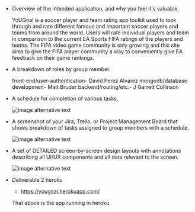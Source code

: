 - Overview of the intended application, and why you feel it's valuable.

    YoUGoal is a soccer player and team rating app toolkit used to look through and rate different famous and important soccer players and teams from around the world. Users will rate individual players and team in comparison to the current EA Sports FIFA ratings of the players and teams.  The FIFA video game community is only growing and this site aims to give the FIFA player community a way to conveniently give EA feedback on their game rankings.

- A breakdown of roles by group member.

    front-end/user-authentication- David Perez Alvarez
    mongodb/database development-
    Matt Bruder
    backend/routing/etc.-
    J Garrett Collinson

- A schedule for completion of various tasks.

    ![image alternative text](https://i.imgur.com/ubluuLr.png)

- A screenshot of your Jira, Trello, or Project Management Board that shows breakdown of tasks assigned to group members with a schedule.

    ![image alternative text](https://i.imgur.com/0bAcDMX.png)

- A set of DETAILED screen-by-screen design layouts with annotations describing all UI/UX components and all data relevant to the screen.

    ![image alternative text](https://i.imgur.com/zsXGJAt.png)

- Deliverable 2 heroku
    - https://yougoal.herokuapp.com/

    That above is the app running in heroku.